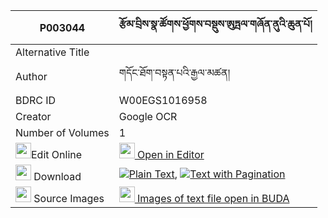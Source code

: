 |P003044|རྩོམ་བྲིས་སྣ་ཚོགས་ཕྱོགས་བསྡུས་ཨུཏྤལ་གཞོན་ནུའི་ཆུན་པོ། 
| --- | --- 
|Alternative Title |
|Author| གདོང་ཐོག་བསྟན་པའི་རྒྱལ་མཚན།
|BDRC ID | W00EGS1016958
|Creator | Google OCR
|Number of Volumes| 1
|<img width="25" src="https://img.icons8.com/color/25/000000/edit-property.png">Edit Online| [<img width="25" src="https://avatars.githubusercontent.com/u/45091458?s=200&v=4"> Open in Editor](http://editor.openpecha.org/P003044)
|<img width="25" src="https://img.icons8.com/fluent/48/000000/download-2.png"/>  Download | [![](https://img.icons8.com/color/20/000000/txt.png)Plain Text](https://github.com/Openpecha/P003044/releases/download/v1/tsom_dri_natsok_chokdu_utpal_s_plain_P003044.zip), [![](https://img.icons8.com/color/20/000000/txt.png)Text with Pagination](https://github.com/Openpecha/P003044/releases/download/v1/tsom_dri_natsok_chokdu_utpal_s_pages_P003044.zip)
|<img width="25" src="https://img.icons8.com/plasticine/100/000000/pictures-folder.png"/>  Source Images | [<img width="25" src="https://library.bdrc.io/icons/BUDA-small.svg"> Images of text file open in BUDA](https://library.bdrc.io/show/bdr:W00EGS1016958)